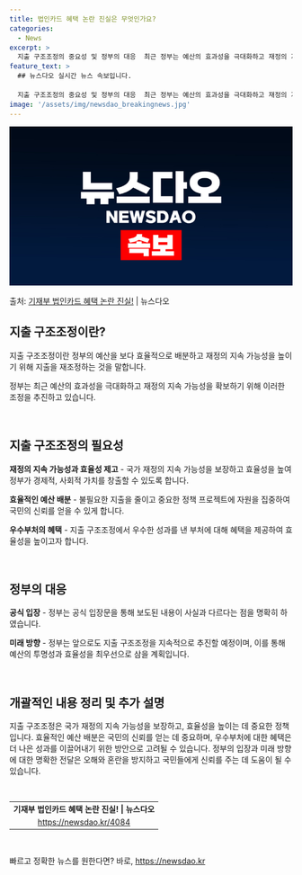 ```yaml
---
title: 법인카드 혜택 논란 진실은 무엇인가요?
categories:
  - News
excerpt: >
  지출 구조조정의 중요성 및 정부의 대응  최근 정부는 예산의 효과성을 극대화하고 재정의 지속 가능성을 높이기…
feature_text: >
  ## 뉴스다오 실시간 뉴스 속보입니다.

  지출 구조조정의 중요성 및 정부의 대응  최근 정부는 예산의 효과성을 극대화하고 재정의 지속 가능성을 높이기…
image: '/assets/img/newsdao_breakingnews.jpg'
---
```


![뉴스다오 속보](/assets/img/newsdao_breakingnews.jpg)

<p>출처: <a href="https://newsdao.kr/4084" rel="dofollow">기재부 법인카드 혜택 논란 진실!</a> | 뉴스다오</p>

<h2 data-ke-size="size26">지출 구조조정이란?</h2>
<p data-ke-size="size16">지출 구조조정이란 정부의 예산을 보다 효율적으로 배분하고 재정의 지속 가능성을 높이기 위해 지출을 재조정하는 것을 말합니다.</p>
<p data-ke-size="size16">정부는 최근 예산의 효과성을 극대화하고 재정의 지속 가능성을 확보하기 위해 이러한 조정을 추진하고 있습니다.</p>
<p data-ke-size="size16">&nbsp;</p>

<h2 data-ke-size="size26">지출 구조조정의 필요성</h2>
<p data-ke-size="size16"><b>재정의 지속 가능성과 효율성 제고</b> - 국가 재정의 지속 가능성을 보장하고 효율성을 높여 정부가 경제적, 사회적 가치를 창출할 수 있도록 합니다.</p>
<p data-ke-size="size16"><b>효율적인 예산 배분</b> - 불필요한 지출을 줄이고 중요한 정책 프로젝트에 자원을 집중하여 국민의 신뢰를 얻을 수 있게 합니다.</p>
<p data-ke-size="size16"><b>우수부처의 혜택</b> - 지출 구조조정에서 우수한 성과를 낸 부처에 대해 혜택을 제공하여 효율성을 높이고자 합니다.</p>
<p data-ke-size="size16">&nbsp;</p>

<h2 data-ke-size="size26">정부의 대응</h2>
<p data-ke-size="size16"><b>공식 입장</b> - 정부는 공식 입장문을 통해 보도된 내용이 사실과 다르다는 점을 명확히 하였습니다.</p>
<p data-ke-size="size16"><b>미래 방향</b> - 정부는 앞으로도 지출 구조조정을 지속적으로 추진할 예정이며, 이를 통해 예산의 투명성과 효율성을 최우선으로 삼을 계획입니다.</p>
<p data-ke-size="size16">&nbsp;</p>

<h2 data-ke-size="size26">개괄적인 내용 정리 및 추가 설명</h2>
<p data-ke-size="size16">지출 구조조정은 국가 재정의 지속 가능성을 보장하고, 효율성을 높이는 데 중요한 정책입니다. 효율적인 예산 배분은 국민의 신뢰를 얻는 데 중요하며, 우수부처에 대한 혜택은 더 나은 성과를 이끌어내기 위한 방안으로 고려될 수 있습니다. 정부의 입장과 미래 방향에 대한 명확한 전달은 오해와 혼란을 방지하고 국민들에게 신뢰를 주는 데 도움이 될 수 있습니다.</p>
<p data-ke-size="size16">&nbsp;</p>

<table>
<tbody>
<tr>
<td style="text-align: center; height: 17px;"><b>기재부 법인카드 혜택 논란 진실! | 뉴스다오</b></td>
</tr>
<tr>
<td style="text-align: center; height: 17px;"><a href="https://newsdao.kr/4084">https://newsdao.kr/4084</a></td>
</tr>
</tbody>
</table>
<p data-ke-size="size16">&nbsp;</p> 

빠르고 정확한 뉴스를 원한다면? 바로, <a href="https://newsdao.kr" rel="dofollow">https://newsdao.kr</a>


